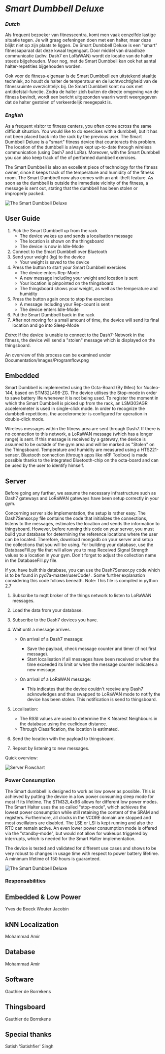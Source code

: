 # _*Smart Dumbbell Deluxe*_

### _Dutch_
Als frequent bezoeker van fitnesscentra, komt men vaak eenzelfde lastige situatie tegen. Je wilt graag oefeningen doen met een halter, maar deze blijkt niet op zijn plaats te liggen. De Smart Dumbbell Deluxe is een "smart" fitnessaparaat dat deze kwaal tegengaat. Door middel van draadloze communicatie (adhv. Dash7 en LoRaWAN) wordt de locatie van de halter steeds bijgehouden. Meer nog, met de Smart Dumbbell kan ook het aantal halter-repetities bijgehouden worden. 

Ook voor de fitness-eigenaar is de Smart Dumbbell een uitstekend staaltje techniek, zo houdt de halter de temperatuur en de luchtvochtigheid van de fitnessruimte overzichtelijk bij. De Smart Dumbbell komt nu ook met antidiefstal-functie. Zodra de halter zich buiten de directe omgeving van de fitness bevindt, wordt een bericht uitgezonden waarin wordt weergegeven dat de halter gestolen of verkeerdelijk meegepakt is.

### _English_
As a frequent visitor to fitness centers, you often come across the same difficult situation. You would like to do exercises with a dumbbell, but it has not been placed back into the rack by the previous user. The Smart Dumbbell Deluxe is a "smart" fitness device that counteracts this problem. The location of the dumbbell is always kept up-to-date through wireless communication (using Dash7 and LoRa). Moreover, with the Smart Dumbbell you can also keep track of the of performed dumbbell exercises.

The Smart Dumbbell is also an excellent piece of technology for the fitness owner, since it keeps track of the temperature and humidity of the fitness room. The Smart Dumbbell now also comes with an anti-theft feature. As soon as the dumbbell is outside the immediate vicinity of the fitness, a message is sent out, stating that the dumbbell has been stolen or improperly packed.

![The Smart Dumbbell Deluxe](documentation/images/SmartDumbbell1.jpg)

## User Guide

1. Pick the Smart Dumbbell up from the rack 
   - The device wakes up and sends a localisation message
   - The location is shown on the thingsboard
   - The device is now in Idle-Mode
2. Connect to the Smart Dumbbell over Bluetooth
3. Send your weight (kg) to the device
   - Your weight is saved to the device
3. Press the button to start your Smart Dumbbell exercises
   - The device enters Rep-Mode
   - A new message including your weight and location is sent
   - Your location is pinpointed on the thingsboard
   - The thingsboard shows your weight, as well as the temperature and humidity
4. Press the button again once to stop the exercises
   - A message including your Rep-count is sent
   - The device enters Idle-Mode
5. Put the Smart Dumbbell back in the rack
6. After not moving for a small amount of time, the device will send its final location and go into Sleep-Mode

_Extra_: If the device is unable to connect to the Dash7-Network in the fitness, the device will send a "stolen" message which is displayed on the thingsboard.

An overview of this process can be examined under Documentation/Images/Programflow.png

## Embedded

Smart Dumbbell is implemented using the Octa-Board (By IMec) for Nucleo-144, based on STM32L496-ZG. The device utilises the Stop-mode in order to save battery life whenever it is not being used. To register the moment in which the Smart Dumbbell is picked up from the rack, an LSM303AGR accelerometer is used in single-click mode. In order to recognize the dumbbell-repetitions, the accelerometer is configured for operation in double-click mode. 

Wireless messages within the fitness area are sent through Dash7. If there is no connection to this network, a LoRaWAN message (which has a longer range) is sent. If this message is received by a gateway, the device is assumed to be outside of the gym area and will be marked as "Stolen" on the Thingsboard.
Temperature and humidity are measured using a HTS221-sensor. Bluetooth connection (through apps like nRF Toolbox) is made possible thanks to the integrated Bluetooth-chip on the octa-board and can be used by the user to identify himself.


## Server

Before going any further, we assume the necessary infrastructure such as Dash7 gateways and LoRaWAN gateways have been setup correctly in your gym.

Concerning server side implementation, the setup is rather easy. The Dash7Sensor.py file contains the code that initializes the connections, listens to the messages, estimates the location and sends the information to thingsboard. However, before running this code on your server, you must build your database for determining the reference locations where the user can be located. Therefore, download mongodb on your server and setup the collections that you will be using. For building your database, use the DatabaseFill.py file that will allow you to map Received Signal Strength values to a location in your gym.
Don't forget to adjust the collection name in the DatabaseFill.py file.

If you have built this database, you can use the Dash7Sensor.py code which is to be found in pyd7a-master/userCode/ . Some further explanation considering this code follows beneath.
Note: This file is compiled in python 2.7

1. Subscribe to mqtt broker of the things network to listen to LoRaWAN messages.
2. Load the data from your database.
3. Subscribe to the Dash7 devices you have.
4. Wait until a message arrives.
   - On arrival of a Dash7 message:
      - Save the payload, check message counter and timer (if not first message).
      - Start localisation if all messages have been received or when the time exceeded its limit 
         or when the message counter indicates a new message.
   
   - On arrival of a LoRaWAN message:
      - This indicates that the device couldn't receive any Dash7 acknowledges and thus swapped to LoRaWAN mode
         to notify the device has been stolen. This notification is send to thingsboard.

5. Localisation:
      - The RSSI values are used to determine the K Nearest Neighbours in the database using the euclidean distance.
      - Through Classification, the location is estimated.
6. Send the location with the payload to thingsboard.
7. Repeat by listening to new messages.

Quick overview:


![Server Flowchart](documentation/images/Software-flowchart.png)


### Power Consumption
The Smart dumbbell is designed to work as low power as possible. This is achieved by putting the device in a low power consuming sleep mode for most if its lifetime. The STM32L4x96 allows for different low power modes. The Smart Halter uses the so called "stop-mode", which achieves the lowest power consumption while still retaining the content of the SRAM and registers. Furthermore, all clocks in the VCORE domain are stopped and most oscillators are disabled. The LSE or LSI is kept running and also the RTC can remain active. An even lower power consumption mode is offered via the "standby-mode", but would not allow for wakeups triggered by interrupts, which is needed for the Smart Halter implementation.  

The device is tested and validated for different use cases and shows to be very robust to changes in usage time with respect to power battery lifetime. A minimum lifetime of 150 hours is guaranteed. 

![The Smart Dumbbell Deluxe](documentation/images/SmartDumbbell2.jpg)

### Responsabilities
## Embedded & Low Power
Yves de Boeck
Wouter Jacobin

## kNN Localization
Mohammad Amir 

## Database 
Mohammad Amir

## Software
Gauthier de Borrekens

## Thingsboard
Gauthier de Borrekens

## Special thanks 
Satish 'Satishfier' Singh 
